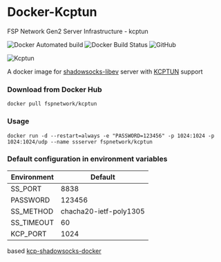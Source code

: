 # Docker-Kcptun

FSP Network Gen2 Server Infrastructure - kcptun

![Docker Automated build](https://img.shields.io/docker/automated/fspnetwork/kcptun.svg?style=flat-square)
![Docker Build Status](https://img.shields.io/docker/build/fspnetwork/kcptun.svg?style=flat-square)
![GitHub](https://img.shields.io/github/license/fastsp/docker-kcptun.svg?style=flat-square)

![Kcptun](https://img.shields.io/badge/Kcptun-20181002-blue.svg)

A docker image for [shadowsocks-libev](https://github.com/shadowsocks/shadowsocks-libev) server with [KCPTUN](https://github.com/xtaci/kcptun) support

### Download from Docker Hub 

    docker pull fspnetwork/kcptun

### Usage

    docker run -d --restart=always -e "PASSWORD=123456" -p 1024:1024 -p 1024:1024/udp --name ssserver fspnetwork/kcptun

### Default configuration in environment variables

| Environment | Default |
| - | - |
| SS_PORT | 8838 |
| PASSWORD | 123456 |
| SS_METHOD | chacha20-ietf-poly1305 |
| SS_TIMEOUT | 60 |
| KCP_PORT | 1024 |

based [kcp-shadowsocks-docker](https://github.com/hangim/kcp-shadowsocks-docker)